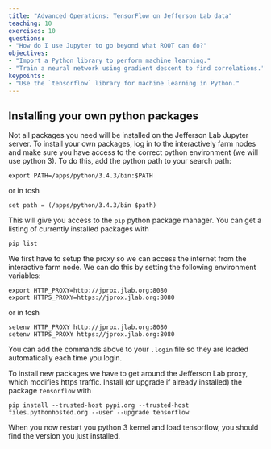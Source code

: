```yaml
---
title: "Advanced Operations: TensorFlow on Jefferson Lab data"
teaching: 10
exercises: 10
questions:
- "How do I use Jupyter to go beyond what ROOT can do?"
objectives:
- "Import a Python library to perform machine learning."
- "Train a neural network using gradient descent to find correlations."
keypoints:
- "Use the `tensorflow` library for machine learning in Python."
---
```


## Installing your own python packages

Not all packages you need will be installed on the Jefferson Lab
Jupyter server. To install your own packages, log in to the
interactively farm nodes and make sure you have access to the correct
python environment (we will use python 3). To do this, add the python
path to your search path:
~~~
export PATH=/apps/python/3.4.3/bin:$PATH
~~~
or in tcsh
~~~
set path = (/apps/python/3.4.3/bin $path)
~~~
This will give you access to the `pip` python package manager. You can
get a listing of currently installed packages with
~~~
pip list
~~~

We first have to setup the proxy so we can access the internet from
the interactive farm node. We can do this by setting the following
environment variables:
~~~
export HTTP_PROXY=http://jprox.jlab.org:8080
export HTTPS_PROXY=https://jprox.jlab.org:8080
~~~
or in tcsh
~~~
setenv HTTP_PROXY http://jprox.jlab.org:8080
setenv HTTPS_PROXY https://jprox.jlab.org:8080
~~~
You can add the commands above to your `.login` file so they are loaded
automatically each time you login.

To install new packages we have to get around the Jefferson Lab proxy,
which modifies https traffic. Install (or upgrade if already installed)
the package `tensorflow` with
~~~
pip install --trusted-host pypi.org --trusted-host files.pythonhosted.org --user --upgrade tensorflow
~~~

When you now restart you python 3 kernel and load tensorflow, you
should find the version you just installed.

